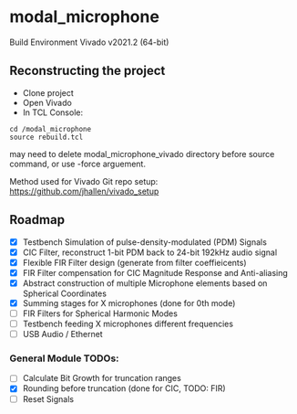 # modal_microphone
Build Environment
Vivado v2021.2 (64-bit)


## Reconstructing the project
- Clone project
- Open Vivado
- In TCL Console:
``` 
cd /modal_microphone
source rebuild.tcl
```
may need to delete modal_microphone_vivado directory before source command, or use -force arguement.

Method used for Vivado Git repo setup:
https://github.com/jhallen/vivado_setup

## Roadmap
- [x] Testbench Simulation of pulse-density-modulated (PDM) Signals
- [x] CIC Filter, reconstruct 1-bit PDM back to 24-bit 192kHz audio signal
- [x] Flexible FIR Filter design (generate from filter coeffieicents)
- [x] FIR Filter compensation for CIC Magnitude Response and Anti-aliasing
- [x] Abstract construction of multiple Microphone elements based on Spherical Coordinates
- [x] Summing stages for X microphones (done for 0th mode)
- [ ] FIR Filters for Spherical Harmonic Modes
- [ ] Testbench feeding X microphones different frequencies
- [ ] USB Audio / Ethernet

### General Module TODOs:
- [ ] Calculate Bit Growth for truncation ranges
- [x] Rounding before truncation (done for CIC, TODO: FIR)
- [ ] Reset Signals
